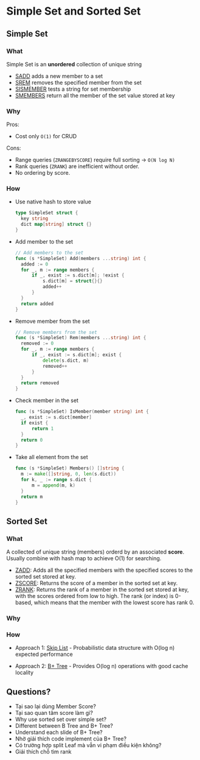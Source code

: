 # Simple Set and Sorted Set

## Simple Set

### What

Simple Set is an **unordered** collection of unique string

- [SADD](https://redis.io/docs/latest/commands/sadd/) adds a new member to a set
- [SREM](https://redis.io/docs/latest/commands/srem/) removes the specified member from the set
- [SISMEMBER](https://redis.io/docs/latest/commands/sismember/) tests a string for set membership
- [SMEMBERS](https://redis.io/docs/latest/commands/smembers/) return all the member of the set value stored at key

### Why

Pros:

- Cost only `O(1)` for CRUD

Cons:

- Range queries (`ZRANGEBYSCORE`) require full sorting → `O(N log N)`
- Rank queries (`ZRANK`) are inefficient without order.
- No ordering by score.

### How

- Use native hash to store value

  ```go
  type SimpleSet struct {
    key string
    dict map[string] struct {}
  }
  ```

- Add member to the set

  ```go
  // Add members to the set
  func (s *SimpleSet) Add(members ...string) int {
  	added := 0
  	for _, m := range members {
  		if _, exist := s.dict[m]; !exist {
  			s.dict[m] = struct{}{}
  			added++
  		}
  	}
  	return added
  }
  ```

- Remove member from the set

  ```go
  // Remove members from the set
  func (s *SimpleSet) Rem(members ...string) int {
  	removed := 0
  	for _, m := range members {
  		if _, exist := s.dict[m]; exist {
  			delete(s.dict, m)
  			removed++
  		}
  	}
  	return removed
  }
  ```

- Check member in the set

  ```go
  func (s *SimpleSet) IsMember(member string) int {
  	_, exist := s.dict[member]
  	if exist {
  		return 1
  	}
  	return 0
  }
  ```

- Take all element from the set
  ```go
  func (s *SimpleSet) Members() []string {
  	m := make([]string, 0, len(s.dict))
  	for k, _ := range s.dict {
  		m = append(m, k)
  	}
  	return m
  }
  ```

## Sorted Set

### What

A collected of unique string (members) orderd by an associated **score**. Usually combine with hash map to achieve O(1) for searching.

- [ZADD](https://redis.io/docs/latest/commands/zadd/): Adds all the specified members with the specified scores to the sorted set stored at key.
- [ZSCORE](https://redis.io/docs/latest/commands/zscore/): Returns the score of a member in the sorted set at key.
- [ZRANK](https://redis.io/docs/latest/commands/zrank/): Returns the rank of a member in the sorted set stored at key, with the scores ordered from low to high. The rank (or index) is 0-based, which means that the member with the lowest score has rank 0.

### Why

### How

- Approach 1: [Skip List](5.%20Skip%20List.md) - Probabilistic data structure with O(log n) expected performance

- Approach 2: [B+ Tree](5.%20B+Tree.md) - Provides O(log n) operations with good cache locality

## Questions?

- Tại sao lại dùng Member Score?
- Tại sao quan tâm score làm gì?
- Why use sorted set over simple set?
- Different between B Tree and B+ Tree?
- Understand each slide of B+ Tree?
- Nhờ giải thích code implement của B+ Tree?
- Có trường hợp split Leaf mà vẫn vi phạm điều kiện không?
- Giải thích chỗ tìm rank
